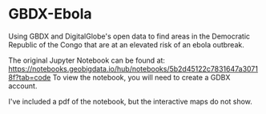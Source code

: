 # GBDX-Ebola
Using GBDX and DigitalGlobe's open data to find areas in the Democratic Republic of the Congo that are at an elevated risk of an ebola outbreak.

The original Jupyter Notebook can be found at:
https://notebooks.geobigdata.io/hub/notebooks/5b2d45122c7831647a30718f?tab=code
To view the notebook, you will need to create a GDBX account.

I've included a pdf of the notebook, but the interactive maps do not show.
